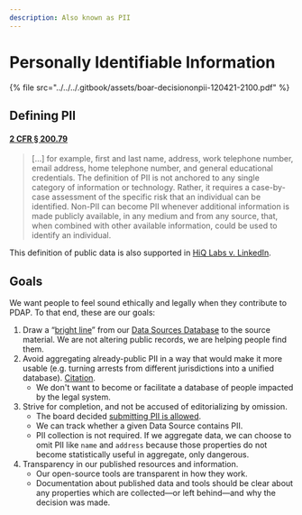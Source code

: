 ```yaml
---
description: Also known as PII
---
```


# Personally Identifiable Information

{% file src="../../../.gitbook/assets/boar-decisiononpii-120421-2100.pdf" %}

## Defining PII

#### [2 CFR § 200.79](https://www.law.cornell.edu/cfr/text/2/200.79)

> \[...] for example, first and last name, address, work telephone number, email address, home telephone number, and general educational credentials. The definition of PII is not anchored to any single category of information or technology. Rather, it requires a case-by-case assessment of the specific risk that an individual can be identified. Non-PII can become PII whenever additional information is made publicly available, in any medium and from any source, that, when combined with other available information, could be used to identify an individual.

This definition of public data is also supported in [HiQ Labs v. LinkedIn](https://en.wikipedia.org/wiki/HiQ\_Labs\_v.\_LinkedIn#cite\_note-1).

## Goals

We want people to feel sound ethically and legally when they contribute to PDAP. To that end, these are our goals:

1. Draw a “[bright line](https://en.wikipedia.org/wiki/Bright-line\_rule)” from our [Data Sources Database](broken-reference) to the source material. We are not altering public records, we are helping people find them.
2. Avoid aggregating already-public PII in a way that would make it more usable (e.g. turning arrests from different jurisdictions into a unified database). [Citation](https://papers.ssrn.com/sol3/papers.cfm?abstract\_id=2678420).
   * We don't want to become or facilitate a database of people impacted by the legal system.
3. Strive for completion, and not be accused of editorializing by omission.&#x20;
   * The board decided [submitting PII is allowed](broken-reference).
   * We can track whether a given Data Source contains PII.&#x20;
   * PII collection is not required. If we aggregate data, we can choose to omit PII like `name` and `address` because those properties do not become statistically useful in aggregate, only dangerous.
4. Transparency in our published resources and information.
   * Our open-source tools are transparent in how they work.
   * Documentation about published data and tools should be clear about any properties which are collected—or left behind—and why the decision was made.
